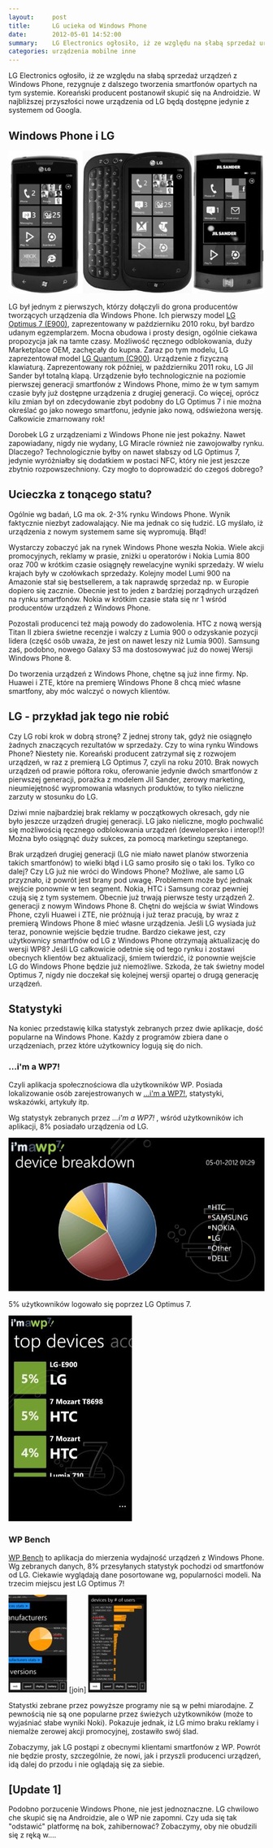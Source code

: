 ```yaml
---
layout:     post
title:      LG ucieka od Windows Phone
date:       2012-05-01 14:52:00
summary:    LG Electronics ogłosiło, iż ze względu na słabą sprzedaż urządzeń z Windows Phone, rezygnuje z dalszego tworzenia smartfonów opartych na tym systemie. Koreański producent postanowił skupić się na Androidzie. W najbliższej przyszłości nowe urządzenia od LG będą dostępne jedynie z systemem od Googla.Windows Phone i LGLG z Windows Phone —  Optimus 7, Quantum, Jil SanderLG był jednym z pierwszych, którz...
categories: urządzenia mobilne inne
---
```




LG Electronics ogłosiło, iż ze względu na słabą sprzedaż urządzeń z Windows Phone, rezygnuje z dalszego tworzenia smartfonów opartych na tym systemie. Koreański producent postanowił skupić się na Androidzie. W najbliższej przyszłości nowe urządzenia od LG będą dostępne jedynie z systemem od Googla.


## Windows Phone i LG



![desk](https://raw.githubusercontent.com/djfoxer/djfoxer.github.io/master/_img/2012-5-1-_136_/g_-_608x405_-_-_31948x20120501144444_0.jpg)


LG był jednym z pierwszych, którzy dołączyli do grona producentów tworzących urządzenia dla Windows Phone. Ich pierwszy model [LG Optimus 7 (E900)](http://www.dobreprogramy.pl/djfoxer/Windows-Phone-w-LG-E,26695.html), zaprezentowany w październiku 2010 roku, był bardzo udanym egzemplarzem. Mocna obudowa i prosty design, ogólnie ciekawa propozycja jak na tamte czasy. Możliwość ręcznego odblokowania, duży Marketplace OEM, zachęcały do kupna.  Zaraz po tym modelu, LG zaprezentował model [LG Quantum (C900)](http://en.wikipedia.org/wiki/LG_Quantum). Urządzenie z fizyczną klawiaturą. Zaprezentowany rok później, w październiku 2011 roku, LG Jil Sander był totalną klapą. Urządzenie było technologicznie na poziomie pierwszej generacji smartfonów z Windows Phone, mimo że w tym samym czasie były już dostępne urządzenia z drugiej generacji. Co więcej, oprócz kilu zmian był on zdecydowanie zbyt podobny do LG Optimus 7 i nie można określać go jako nowego smartfonu, jedynie jako nową, odświeżona wersję. Całkowicie zmarnowany rok!

Dorobek LG z urządzeniami z Windows Phone nie jest pokaźny. Nawet zapowiadany, nigdy nie wydany, LG Miracle również nie zawojowałby rynku. Dlaczego? Technologicznie byłby on nawet słabszy od LG Optimus 7, jedynie wyróżniałby się dodatkiem w postaci NFC, który nie jest jeszcze zbytnio rozpowszechniony. Czy mogło to doprowadzić do czegoś dobrego?


## Ucieczka z tonącego statu?


Ogólnie wg badań, LG ma ok. 2-3% rynku Windows Phone. Wynik faktycznie niezbyt zadowalający. Nie ma jednak co się łudzić. LG myślało, iż urządzenia z  nowym systemem same się wypromują. Błąd!

Wystarczy zobaczyć jak na rynek Windows Phone weszła Nokia. Wiele akcji promocyjnych, reklamy w prasie, zniżki u operatorów i Nokia Lumia 800 oraz 700 w krótkim czasie osiągnęły rewelacyjne wyniki sprzedaży. W wielu krajach były w czołówkach sprzedaży. Kolejny model Lumi 900 na Amazonie stał się bestsellerem, a tak naprawdę sprzedaż np. w Europie dopiero się zacznie. Obecnie jest to jeden z bardziej porządnych urządzeń na rynku smartfonów. Nokia w krótkim czasie stała się nr 1 wśród producentów urządzeń z Windows Phone. 

Pozostali producenci też mają powody do zadowolenia. HTC z nową wersją Titan II zbiera świetne recenzje i walczy z Lumia 900 o odzyskanie pozycji lidera (część osób uważa, że jest on nawet leszy niż Lumia 900). Samsung zaś, podobno, nowego Galaxy S3 ma dostosowywać już do nowej Wersji Windows Phone 8. 

Do tworzenia urządzeń z Windows Phone, chętne są już inne firmy. Np. Huawei i ZTE, które na premierę Windows Phone 8 chcą mieć własne smartfony, aby móc walczyć o nowych klientów. 



## LG - przykład jak tego nie robić



Czy LG robi krok w dobrą stronę? Z jednej strony tak, gdyż nie osiągnęło żadnych znaczących rezultatów w sprzedaży. Czy to wina rynku Windows Phone? Niestety nie. Koreański producent zatrzymał się z rozwojem urządzeń, w raz z premierą  LG Optimus 7, czyli na  roku 2010. Brak nowych urządzeń od prawie półtora roku, oferowanie jedynie dwóch smartfonów z pierwszej generacji, porażka z modelem Jil Sander, zerowy marketing, nieumiejętność wypromowania własnych produktów, to tylko nieliczne zarzuty w stosunku do LG. 

Dziwi mnie najbardziej brak reklamy w początkowych okresach, gdy nie było jeszcze urządzeń drugiej generacji. LG jako nieliczne, mogło pochwalić się możliwością ręcznego odblokowania urządzeń (dewelopersko i interop!)! Można było osiągnąć duży sukces, za pomocą marketingu szeptanego. 

Brak urządzeń drugiej generacji (LG nie miało nawet planów stworzenia takich smartfonów) to wielki błąd i LG samo prosiło się o taki los. Tylko co dalej? Czy LG już nie wróci do Windows Phone? Możliwe, ale samo LG przyznało, iż powrót jest brany pod uwagę. Problemem może być jednak wejście ponownie w ten segment. Nokia, HTC i Samsung coraz pewniej czują się z tym systemem. Obecnie już trwają pierwsze testy urządzeń 2. generacji z nowym Windows Phone 8. Chętni do wejścia w świat Windows Phone, czyli Huawei i ZTE, nie próżnują i już teraz pracują, by wraz z premierą Windows Phone 8 mieć własne urządzenia. Jeśli LG wysiada już teraz, ponownie wejście będzie trudne. Bardzo ciekawe jest, czy użytkownicy smartfnów od LG z Windows Phone otrzymają aktualizację do wersji WP8? Jeśli LG całkowicie odetnie się od tego rynku i zostawi obecnych klientów bez aktualizacji, śmiem twierdzić, iż ponownie wejście LG do Windows Phone będzie już niemożliwe. Szkoda, że tak świetny model Optimus 7, nigdy nie doczekał się kolejnej wersji opartej o drugą generację urządzeń. 



## Statystyki

Na koniec przedstawię kilka statystyk zebranych przez dwie aplikacje, dość popularne na Windows Phone. Każdy z programów zbiera dane o urządzeniach, przez które użytkownicy logują się do nich.


### ...i'm a WP7!

Czyli aplikacja społecznościowa dla użytkowników WP. Posiada lokalizowanie osób zarejestrowanych w [...i'm a WP7!](http://www.windowsphone.com/pl-PL/apps/16b4f331-e05b-e011-854c-00237de2db9e), statystyki, wskazówki, artykuły itp. 



Wg statystyk zebranych przez  *...i'm a WP7!* , wśród użytkowników ich aplikacji, 8% posiadało urządzenia od LG.


![desk](https://raw.githubusercontent.com/djfoxer/djfoxer.github.io/master/_img/2012-5-1-_136_/g_-_608x405_-_-_31948x20120501124816_0.jpg)


5% użytkowników logowało się poprzez LG Optimus 7.



![desk](https://raw.githubusercontent.com/djfoxer/djfoxer.github.io/master/_img/2012-5-1-_136_/g_-_608x405_-_-_31948x20120501124845_0.jpg)



### WP Bench


[WP Bench](http://www.windowsphone.com/pl-PL/apps/962a9521-952c-41e0-8763-25af86bc8937)  to aplikacja do mierzenia wydajność urządzeń z Windows Phone. Wg zebranych danych, 8% przesyłanych statystyk pochodzi od smartfonów od LG. Ciekawie wyglądają dane posortowane wg, popularności modeli. Na trzecim miejscu jest LG Optimus 7!


![desk](https://raw.githubusercontent.com/djfoxer/djfoxer.github.io/master/_img/2012-5-1-_136_/g_-_288x192_-_-_31948x20120501140415_0.jpg)
[join]
![desk](https://raw.githubusercontent.com/djfoxer/djfoxer.github.io/master/_img/2012-5-1-_136_/g_-_288x192_-_-_31948x20120501140424_0.jpg)



Statystki zebrane przez powyższe programy nie są w pełni miarodajne. Z pewnością nie są one popularne przez świeżych użytkowników (może to wyjaśniać słabe wyniki Noki). Pokazuje jednak, iż LG mimo braku reklamy i niemalże zerowej akcji promocyjnej, zostawiło swój ślad. 



Zobaczymy, jak LG postąpi z obecnymi klientami smartfonów z WP. Powrót nie będzie prosty, szczególnie, że nowi, jak i przyszli producenci urządzeń, idą dalej do przodu i nie oglądają się za siebie.


## [Update 1]

Podobno porzucenie Windows Phone, nie jest jednoznaczne. LG chwilowo che skupić się na Androidzie, ale o WP nie zapomni. Czy uda się tak "odstawić" platformę na bok, zahibernować? Zobaczymy, oby nie obudzili się z ręką w....